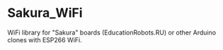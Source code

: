 # Sakura_WiFi
WiFi library for "Sakura" boards (EducationRobots.RU) or other Arduino clones with ESP266 WiFi.
